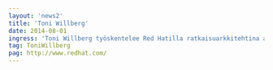 ```yaml
---
layout: 'news2'
title: 'Toni Willberg'
date: 2014-08-01
ingress: 'Toni Willberg työskentelee Red Hatilla ratkaisuarkkitehtina auttaen asiakkaita erityisesti pilvi- ja virtualisointihankkeissa.'
tag: ToniWillberg
pag: http://www.redhat.com/
---
```


